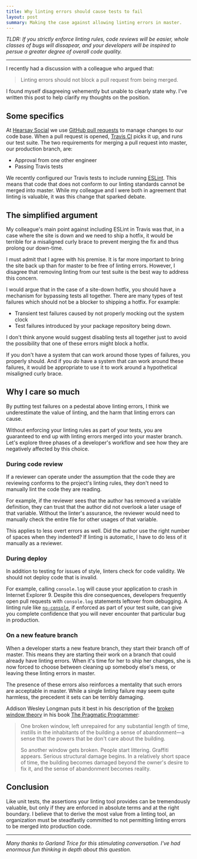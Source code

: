 ```yaml
---
title: Why linting errors should cause tests to fail
layout: post
summary: Making the case against allowing linting errors in master.
---
```


_TLDR: If you strictly enforce linting rules, code reviews will be easier,
whole classes of bugs will dissapear, and your developers will be inspired
to persue a greater degree of overall code quality._

---

I recently had a discussion with a colleague who argued that:

> Linting errors should not block a pull request from being merged.

I found myself disagreeing vehemently but unable to clearly state why. I've
written this post to help clarify my thoughts on the position.

## Some specifics

At [Hearsay Social](https://hearsaysocial.com/company/careers/engineering/) we
use [GitHub pull requests](https://help.github.com/articles/about-pull-requests/)
to manage changes to our code base. When a pull request is opened, [Travis
CI](https://travis-ci.org) picks it up, and runs our test suite. The two
requirements for merging a pull request into master, our production branch,
are:

* Approval from one other engineer
* Passing Travis tests

We recently configured our Travis tests to include running
[ESLint](http://eslint.org/). This means that code that does not conform to our
linting standards cannot be merged into master. While my colleague and I were
both in agreement that linting is valuable, it was this change that sparked
debate.

## The simplified argument

My colleague's main point against including ESLint in Travis was that, in
a case where the site is down and we need to ship a hotfix, it would be
terrible for a misaligned curly brace to prevent merging the fix and thus
prolong our down-time.

I must admit that I agree with his premise. It is far more important to bring
the site back up than for master to be free of linting errors. However,
I disagree that removing linting from our test suite is the best way to address
this concern.

I would argue that in the case of a site-down hotfix, you should have
a mechanism for bypassing tests all together. There are many types of test
failures which should not be a blocker to shipping a hotfix. For example:

* Transient test failures caused by not properly mocking out the system clock
* Test failures introduced by your package repository being down.

I don't think anyone would suggest disabling tests all together just to avoid
the possibility that one of these errors might block a hotfix.

If you don't have a system that can work around those types of failures, you
properly should. And if you _do_ have a system that can work around these
failures, it would be appropriate to use it to work around a hypothetical
misaligned curly brace.

## Why I care so much

By putting test failures on a pedestal above linting errors, I think we
underestimate the value of linting, and the harm that linting errors can cause.

Without enforcing your linting rules as part of your tests, you are guaranteed
to end up with linting errors merged into your master branch. Let's explore
three phases of a developer's workflow and see how they are negatively affected
by this choice.

### During code review

If a reviewer can operate under the assumption that the code they are reviewing
conforms to the project's linting rules, they don't need to manually lint the
code they are reading.

For example, if the reviewer sees that the author has removed a variable
definition, they can trust that the author did not overlook a later usage of
that variable. Without the linter's assurance, the reviewer would need to
manually check the entire file for other usages of that variable.

This applies to less overt errors as well. Did the author use the right number
of spaces when they indented? If linting is automatic, I have to do less of it
manually as a reviewer.

### During deploy

In addition to testing for issues of style, linters check for code validity. We
should not deploy code that is invalid.

For example, calling `console.log` will cause your application to crash in
Internet Explorer 9. Despite this dire consequences, developers frequently
open pull requests with `console.log` statements leftover from debugging.
A linting rule like [`no-console`](http://eslint.org/docs/rules/no-console), if
enforced as part of your test suite, can give you complete confidence that you
will never encounter that particular bug in production.

### On a new feature branch

When a developer starts a new feature branch, they start their branch off of
master. This means they are starting their work on a branch that could already
have linting errors. When it's time for her to ship her changes, she is now
forced to choose between cleaning up somebody else's mess, or leaving these
linting errors in master.

The presence of these errors also reinforces a mentality that such errors are
acceptable in master. While a single linting failure may seem quite harmless,
the precedent it sets can be terribly damaging.

Addison Wesley Longman puts it best in his description of the [broken window
theory](https://en.wikipedia.org/wiki/Broken_windows_theory) in his book [The
Pragmatic Programmer](https://pragprog.com/book/tpp/the-pragmatic-programmer):

> One broken window, left unrepaired for any substantial length of time,
> instills in the inhabitants of the building a sense of abandonment—a sense
> that the powers that be don't care about the building.
>
> So another window gets broken. People start littering. Graffiti appears.
> Serious structural damage begins. In a relatively short space of time, the
> building becomes damaged beyond the owner's desire to fix it, and the sense
> of abandonment becomes reality.

## Conclusion

Like unit tests, the assertions your linting tool provides can be tremendously
valuable, but only if they are enforced in absolute terms and at the right
boundary. I believe that to derive the most value from a linting tool, an
organization must be steadfastly committed to not permitting linting errors to
be merged into production code.

---

_Many thanks to Garland Trice for this stimulating conversation. I've had
enormous fun thinking in depth about this question._
